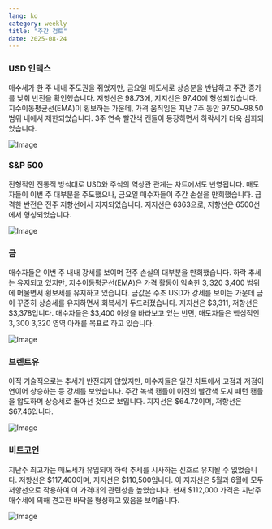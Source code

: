 ```yaml
---
lang: ko
category: weekly
title: "주간 검토"
date: 2025-08-24
---
```


### USD 인덱스

매수세가 한 주 내내 주도권을 쥐었지만, 금요일 매도세로 상승분을 반납하고 주간 종가를 낮춰 반전을 확인했습니다. 저항선은 98.73에, 지지선은 97.40에 형성되었습니다. 지수이동평균선(EMA)이 횡보하는 가운데, 가격 움직임은 지난 7주 동안 97.50~98.50 범위 내에서 제한되었습니다. 3주 연속 빨간색 캔들이 등장하면서 하락세가 더욱 심화되었습니다.

![Image](https://markleighedu.github.io/img/Aug-2025/24-Aug-2025/usdindex.jpg)

### S&P 500

전형적인 전통적 방식대로 USD와 주식의 역상관 관계는 차트에서도 반영됩니다. 매도자들이 이번 주 대부분을 주도했으나, 금요일 매수자들이 주간 손실을 만회했습니다. 급격한 반전은 전주 저항선에서 지지되었습니다. 지지선은 6363으로, 저항선은 6500선에서 형성되었습니다.

![Image](https://markleighedu.github.io/img/Aug-2025/24-Aug-2025/sp500.jpg)

### 금

매수자들은 이번 주 내내 강세를 보이며 전주 손실의 대부분을 만회했습니다. 하락 추세는 유지되고 있지만, 지수이동평균선(EMA)은 가격 활동이 익숙한 $3,320~$3,400 범위에 머물면서 횡보세를 유지하고 있습니다. 금값은 주초 USD가 강세를 보이는 가운데 금이 꾸준히 상승세를 유지하면서 회복세가 두드러졌습니다. 지지선은 $3,311, 저항선은 $3,378입니다. 매수자들은 $3,400 이상을 바라보고 있는 반면, 매도자들은 핵심적인 $3,300~$3,320 영역 아래를 목표로 하고 있습니다.

![Image](https://markleighedu.github.io/img/Aug-2025/24-Aug-2025/gold.jpg)

### 브렌트유

아직 기술적으로는 추세가 반전되지 않았지만, 매수자들은 일간 차트에서 고점과 저점이 연이어 상승하는 등 강세를 보였습니다. 주간 녹색 캔들이 이전의 빨간색 도지 패턴 캔들을 압도하며 상승세로 돌아선 것으로 보입니다. 지지선은 $64.72이며, 저항선은 $67.46입니다.

![Image](https://markleighedu.github.io/img/Aug-2025/24-Aug-2025/brentoil.jpg)

### 비트코인

지난주 최고가는 매도세가 유입되어 하락 추세를 시사하는 신호로 유지될 수 없었습니다. 저항선은 $117,400이며, 지지선은 $110,500입니다. 이 지지선은 5월과 6월에 모두 저항선으로 작용하여 이 가격대의 관련성을 높였습니다. 현재 $112,000 가격은 지난주 매수세에 의해 견고한 바닥을 형성하고 있음을 보여줍니다.

![Image](https://markleighedu.github.io/img/Aug-2025/24-Aug-2025/bitcoin.jpg)

